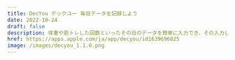 ```yaml
---
title: DecYou デックユー 毎日データを記録しよう
date: 2022-10-24
draft: false
description: 体重や筋トレした回数といったその日のデータを簡単に入力でき、その入力したデータの変化をチャート形式で確認できるiOSアプリ
href: https://apps.apple.com/ja/app/decyou/id1639696025
image: /images/decyou_1.1.0.png
---
```

